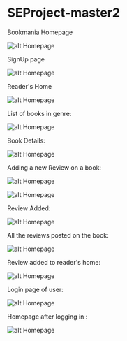 # SEProject-master2
Bookmania Homepage 

![alt Homepage](https://github.com/miniagarwal09/SEProject-master2/blob/master/media/Screenshot%20(11).png)

SignUp page

![alt Homepage](https://github.com/miniagarwal09/SEProject-master2/blob/master/media/Screenshot%20(12).png)

Reader's Home

![alt Homepage](https://github.com/miniagarwal09/SEProject-master2/blob/master/media/Screenshot%20(13).png)

List of books in  genre:

![alt Homepage](https://github.com/miniagarwal09/SEProject-master2/blob/master/media/Screenshot%20(14).png)

Book Details:

![alt Homepage](https://github.com/miniagarwal09/SEProject-master2/blob/master/media/Screenshot%20(15).png)

Adding a new Review on a book:

![alt Homepage](https://github.com/miniagarwal09/SEProject-master2/blob/master/media/Screenshot%20(16).png)

![alt Homepage](https://github.com/miniagarwal09/SEProject-master2/blob/master/media/Screenshot%20(17).png)

Review Added:

![alt Homepage](https://github.com/miniagarwal09/SEProject-master2/blob/master/media/Screenshot%20(18).png)

All the reviews posted on the book:

![alt Homepage](https://github.com/miniagarwal09/SEProject-master2/blob/master/media/Screenshot%20(19).png)

Review added to reader's home:

![alt Homepage](https://github.com/miniagarwal09/SEProject-master2/blob/master/media/Screenshot%20(20).png)

Login page of user:

![alt Homepage](https://github.com/miniagarwal09/SEProject-master2/blob/master/media/Screenshot%20(21).png)

Homepage after logging in :

![alt Homepage](https://github.com/miniagarwal09/SEProject-master2/blob/master/media/Screenshot%20(22).png)
